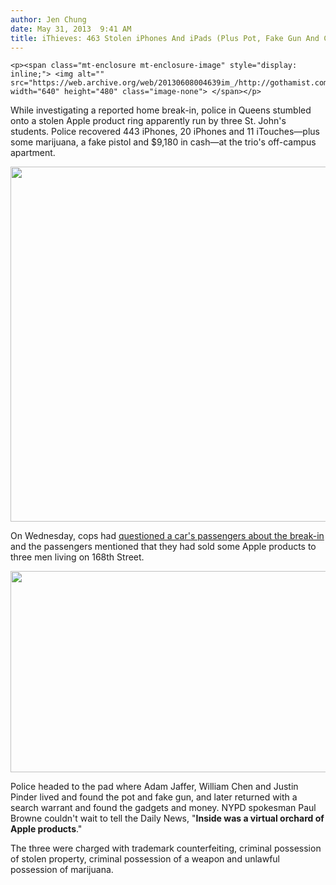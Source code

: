```yaml
---
author: Jen Chung
date: May 31, 2013  9:41 AM
title: iThieves: 463 Stolen iPhones And iPads (Plus Pot, Fake Gun And Cash) Found By Cops
---
```



	
	
	
	<p><span class="mt-enclosure mt-enclosure-image" style="display: inline;"> <img alt="" src="https://web.archive.org/web/20130608004639im_/http://gothamist.com/upload/2013/05/2013_05_stoleniphone1.jpg" width="640" height="480" class="image-none"> </span></p>

<p>While investigating a reported home break-in, police in Queens stumbled onto a stolen Apple product ring apparently run by three St. John&apos;s students. Police recovered 443 iPhones, 20 iPhones and 11 iTouches&#x2014;plus some marijuana, a fake pistol and $9,180 in cash&#x2014;at the trio&apos;s off-campus apartment.</p>

<p><span class="mt-enclosure mt-enclosure-image" style="display: inline;"> <img alt="" src="https://web.archive.org/web/20130608004639im_/http://gothamist.com/upload/2013/05/2013_05_stoleniapd.jpg" width="640" height="568" class="image-none"> </span></p>

<p>On Wednesday, cops had <a href="https://web.archive.org/web/20130608004639/http://www.nydailynews.com/news/crime/apple-ring-stemmed-nypd-busts-iphone-thieves-article-1.1359534?localLinksEnabled=false">questioned a car&apos;s passengers about the break-in</a> and the passengers mentioned that they had sold some Apple products to three men living on 168th Street. </p>

<p><span class="mt-enclosure mt-enclosure-image" style="display: inline;"> <img alt="" src="https://web.archive.org/web/20130608004639im_/http://gothamist.com/upload/2013/05/2013_05_boxesstl.jpg" width="640" height="322" class="image-none"> </span></p>

<p>Police headed to the pad where Adam Jaffer, William Chen and Justin Pinder lived and found the pot and fake gun, and later returned with a search warrant and found the gadgets and money. NYPD spokesman Paul Browne couldn&apos;t wait to tell the Daily News, &quot;<strong>Inside was a virtual orchard of Apple products</strong>.&quot; </p>

<p>The three were charged with trademark counterfeiting, criminal possession of stolen property, criminal possession of a weapon and unlawful possession of marijuana.</p>
	
	
	
	
	
